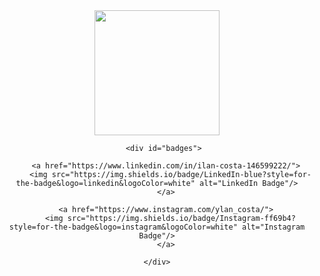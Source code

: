 <div id="header" align="center">
  
  <img src="https://media.giphy.com/media/077i6AULCXc0FKTj9s/giphy.gif" width="200"/>
  
      
        
       <div id="badges">

        <a href="https://www.linkedin.com/in/ilan-costa-146599222/">
          <img src="https://img.shields.io/badge/LinkedIn-blue?style=for-the-badge&logo=linkedin&logoColor=white" alt="LinkedIn Badge"/>
        </a>

        <a href="https://www.instagram.com/ylan_costa/">
          <img src="https://img.shields.io/badge/Instagram-ff69b4?style=for-the-badge&logo=instagram&logoColor=white" alt="Instagram Badge"/>
        </a>

      </div>  
  
</div>
